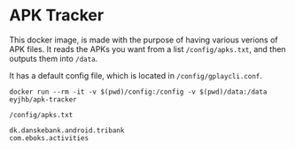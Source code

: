 # APK Tracker
This docker image, is made with the purpose of having various verions of APK files.
It reads the APKs you want from a list `/config/apks.txt`, and then outputs them into `/data`.

It has a default config file, which is located in `/config/gplaycli.conf`.

```
docker run --rm -it -v $(pwd)/config:/config -v $(pwd)/data:/data eyjhb/apk-tracker
```

`/config/apks.txt`

```
dk.danskebank.android.tribank
com.eboks.activities
```
